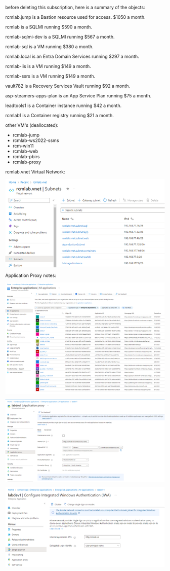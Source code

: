 before deleting this subscription, here is a summary of the objects:

rcmlab.jump is a Bastion resource used for access. $1050 a month.

rcmlab is a SQLMI running $590 a month.

rcmlab-sqlmi-dev is a SQLMI running $567 a month.

rcmlab-sql is a VM running $380 a month.

rcmlab.local is an Entra Domain Services running $297 a month.

rcmlab-iis is a VM running $149 a month.

rcmlab-ssrs is a VM running $149 a month.

vault782 is a Recovery Services Vault running $92 a month.

asp-steamers-apps-plan is an App Service Plan running $75 a month.

leadtools1 is a Container instance running $42 a month.

rcmlab1 is a Container registry running $21 a month.

other VM's (deallocated):
- rcmlab-jump
- rcmlab-ws2022-ssms
- rcm-win11
- rcmlab-web
- rcmlab-pbirs
- rcmlab-proxy

rcmlab.vnet Virtual Network:

![image.png](/.attachments/image-10092fba-5afb-4c2d-935a-fa3b62387eb5.png)

Application Proxy notes:

![image.png](/.attachments/image-6ed1115a-d61c-4e12-9e56-22f10b7f12ff.png)

![image.png](/.attachments/image-a017119d-7a43-4f17-beb4-8f4de1d08778.png)

![image.png](/.attachments/image-af3bba56-b820-418a-a0a6-47f720b617e7.png)
